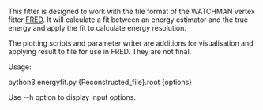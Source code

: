 This fitter is designed to work with the file format of the WATCHMAN vertex fitter [FRED](https://github.com/AIT-WATCHMAN/FRED.git). It will calculate a fit between an energy estimator and the true energy and apply the fit to calculate energy resolution.

The plotting scripts and parameter writer are additions for visualisation and applying result to file for use in FRED. They are not final.

Usage:

python3 energyfit.py {Reconstructed_file}.root {options}

Use --h option to display input options.
